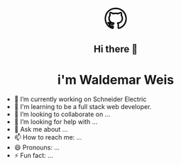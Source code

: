 <div align='center'><img src='icons/2111612.png' width='50px' height='50pf'></div>


## <div align='center'>Hi there 👋</div>

# <div align='center'>i'm Waldemar Weis</div>


- 🔭 I’m currently working on Schneider Electric
- 🌱 I'm learning to be a full stack web developer.
- 👯 I’m looking to collaborate on ...
- 🤔 I’m looking for help with ...
- 💬 Ask me about ...
- 📫 How to reach me: ...
- 😄 Pronouns: ...
- ⚡ Fun fact: ...

